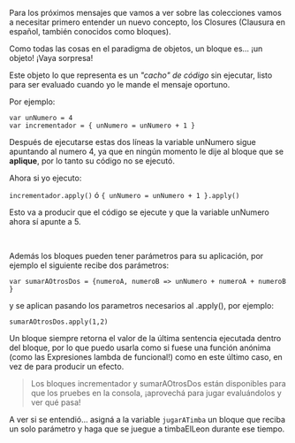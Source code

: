 Para los próximos mensajes que vamos a ver sobre las colecciones vamos a necesitar primero entender un nuevo concepto, los Closures (Clausura en español, también conocidos como bloques).

Como todas las cosas en el paradigma de objetos, un bloque es... ¡un objeto! ¡Vaya sorpresa!

Este objeto lo que representa es un _"cacho" de código_ sin ejecutar, listo para ser evaluado cuando yo le mande el mensaje oportuno. 

Por ejemplo:

```
var unNumero = 4
var incrementador = { unNumero = unNumero + 1 }
```

Después de ejecutarse estas dos líneas la variable unNumero sigue apuntando al numero 4, ya que en ningún momento le dije al bloque que se **aplique**, por lo tanto su código no se ejecutó.

Ahora si yo ejecuto:

`incrementador.apply()` ó `{ unNumero = unNumero + 1 }.apply()`

Esto va a producir que el código se ejecute y que la variable unNumero ahora sí apunte a 5.

<br>

Además los bloques pueden tener parámetros para su aplicación, por ejemplo el siguiente recibe dos parámetros:

`var sumarAOtrosDos = {numeroA, numeroB => unNumero + numeroA + numeroB }`

y se aplican pasando los parametros necesarios al .apply(), por ejemplo:

`sumarAOtrosDos.apply(1,2)`

Un bloque siempre retorna el valor de la última sentencia ejecutada dentro del bloque, por lo que puedo usarla como si fuese una función anónima (como las Expresiones lambda de funcional!) como en este último caso, en vez de para producir un efecto.

> Los bloques incrementador y sumarAOtrosDos están disponibles para que los pruebes en la consola, ¡aprovechá para jugar evaluándolos y ver qué pasa!

A ver si se entendió... asigná a la variable `jugarATimba` un bloque que reciba un solo parámetro y haga que se juegue a timbaElLeon durante ese tiempo.